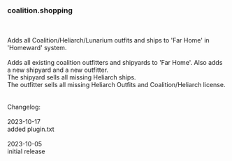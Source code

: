 ### coalition.shopping
<br>
<br>
Adds all Coalition/Heliarch/Lunarium outfits and ships to 'Far Home' in 'Homeward' system.<br>
<br>
Adds all existing coalition outfitters and shipyards to 'Far Home'. Also adds a new shipyard and a new outfitter.<br>
The shipyard sells all missing Heliarch ships.<br>
The outfitter sells all missing Heliarch Outfits and Coalition/Heliarch license.<br>
<br>
<br>
Changelog:<br>
<br>
2023-10-17<br>
added plugin.txt<br>
<br>
2023-10-05<br>
initial release<br>

